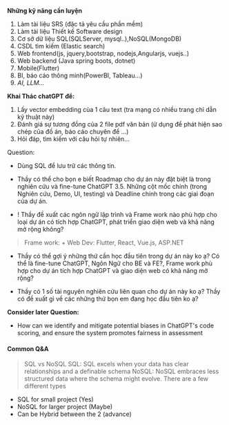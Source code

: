 **Những kỹ năng cần luyện**
1. Làm tài liệu SRS (đặc tả yêu cầu phần mềm)
2. Làm tài liệu Thiết kế Software design
3. Cơ sở dữ liệu SQL(SQLServer, mysql..),NoSQL(MongoDB)
4. CSDL tìm kiếm (Elastic search)
5. Web frontend(js, jquery,bootstrap, nodejs,Angularjs, vuejs..)
6. Web backend (Java spring boots, dotnet) 
7. Mobile(Flutter) 
8. BI, báo cáo thông minh(PowerBI, Tableau...)
9. *AI, LLM...*

**Khai Thác chatGPT để:** 
1. Lấy vector embedding của 1 câu text (tra mạng có nhiều trang chỉ dẫn kỹ thuật này)
2. Đánh giá sự tương đồng của 2 file pdf văn bản (ử dụng để phát hiện sao chép của đồ án, báo cáo chuyên đề ...)
3. Hỏi đáp, tìm kiếm với câu hỏi tự nhiên...


Question:

+ Dùng SQL để lưu trữ các thông tin.   

+ Thầy có thể cho bọn e biết Roadmap cho dự án này đặt biệt là trong nghiên cứu và fine-tune ChatGPT 3.5. Những cột mốc chính (trong Nghiên cứu, Demo, UI, testing) và Deadline chính trong các giai đoạn của dự án.

+ ! Thầy đề xuất các ngôn ngữ lập trình và Frame work nào phù hợp cho loại dự án có tích hợp ChatGPT, phát triển giao diện web và khả năng mở rộng không?
> Frame work: 
	+ Web Dev: Flutter, React, Vue.js, ASP.NET


+ Thầy có thể gợi ý những thứ cần học đầu tiên trong dự án này ko ạ? Có thể là fine-tune ChatGPT, Ngôn Ngữ cho BE và FE?, Frame work phù hợp cho dự án tích hợp ChatGPT và giao diện web có khả năng mở rộng? 

+ Thầy có 1 số tài nguyên nghiên cứu liên quan cho dự án này ko ạ? Thầy có đề xuất gì về các những thứ bọn em đang học đầu tiên ko ạ?



**Consider later Question:** 
+ How can we identify and mitigate potential biases in ChatGPT's code scoring, and ensure the system promotes fairness in assessment


#### Common Q&A

> SQL vs NoSQL
SQL: SQL excels when your data has clear relationships and a definable schema
NoSQL: NoSQL embraces less structured data where the schema might evolve. There are a few different types
+ SQL for small project (Yes)
+ NoSQL for larger project (Maybe)
+ Can be Hybrid between the 2 (advance)
